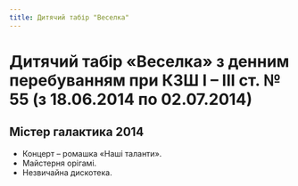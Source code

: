 ```yaml
---
title: Дитячий табір "Веселка"
---
```


# Дитячий табір «Веселка» з денним перебуванням при КЗШ І – ІІІ ст. № 55 (з 18.06.2014 по 02.07.2014)

## Містер галактика 2014

- Концерт – ромашка «Наші таланти».
- Майстерня орігамі.
- Незвичайна дискотека.

<slideshow id="_/72157648740881757" />

